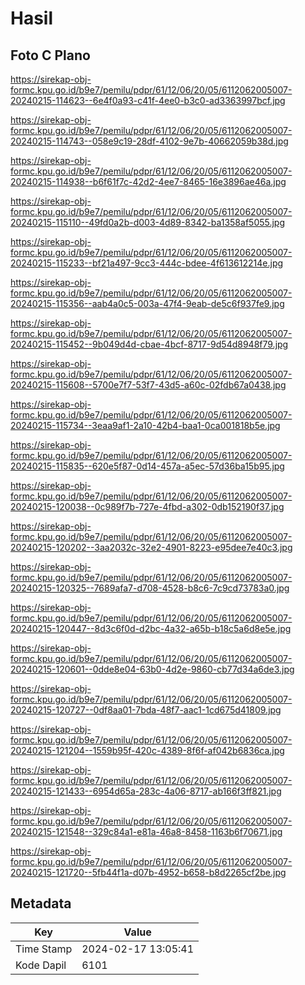 # Hasil

## Foto C Plano

https://sirekap-obj-formc.kpu.go.id/b9e7/pemilu/pdpr/61/12/06/20/05/6112062005007-20240215-114623--6e4f0a93-c41f-4ee0-b3c0-ad3363997bcf.jpg

https://sirekap-obj-formc.kpu.go.id/b9e7/pemilu/pdpr/61/12/06/20/05/6112062005007-20240215-114743--058e9c19-28df-4102-9e7b-40662059b38d.jpg

https://sirekap-obj-formc.kpu.go.id/b9e7/pemilu/pdpr/61/12/06/20/05/6112062005007-20240215-114938--b6f61f7c-42d2-4ee7-8465-16e3896ae46a.jpg

https://sirekap-obj-formc.kpu.go.id/b9e7/pemilu/pdpr/61/12/06/20/05/6112062005007-20240215-115110--49fd0a2b-d003-4d89-8342-ba1358af5055.jpg

https://sirekap-obj-formc.kpu.go.id/b9e7/pemilu/pdpr/61/12/06/20/05/6112062005007-20240215-115233--bf21a497-9cc3-444c-bdee-4f613612214e.jpg

https://sirekap-obj-formc.kpu.go.id/b9e7/pemilu/pdpr/61/12/06/20/05/6112062005007-20240215-115356--aab4a0c5-003a-47f4-9eab-de5c6f937fe9.jpg

https://sirekap-obj-formc.kpu.go.id/b9e7/pemilu/pdpr/61/12/06/20/05/6112062005007-20240215-115452--9b049d4d-cbae-4bcf-8717-9d54d8948f79.jpg

https://sirekap-obj-formc.kpu.go.id/b9e7/pemilu/pdpr/61/12/06/20/05/6112062005007-20240215-115608--5700e7f7-53f7-43d5-a60c-02fdb67a0438.jpg

https://sirekap-obj-formc.kpu.go.id/b9e7/pemilu/pdpr/61/12/06/20/05/6112062005007-20240215-115734--3eaa9af1-2a10-42b4-baa1-0ca001818b5e.jpg

https://sirekap-obj-formc.kpu.go.id/b9e7/pemilu/pdpr/61/12/06/20/05/6112062005007-20240215-115835--620e5f87-0d14-457a-a5ec-57d36ba15b95.jpg

https://sirekap-obj-formc.kpu.go.id/b9e7/pemilu/pdpr/61/12/06/20/05/6112062005007-20240215-120038--0c989f7b-727e-4fbd-a302-0db152190f37.jpg

https://sirekap-obj-formc.kpu.go.id/b9e7/pemilu/pdpr/61/12/06/20/05/6112062005007-20240215-120202--3aa2032c-32e2-4901-8223-e95dee7e40c3.jpg

https://sirekap-obj-formc.kpu.go.id/b9e7/pemilu/pdpr/61/12/06/20/05/6112062005007-20240215-120325--7689afa7-d708-4528-b8c6-7c9cd73783a0.jpg

https://sirekap-obj-formc.kpu.go.id/b9e7/pemilu/pdpr/61/12/06/20/05/6112062005007-20240215-120447--8d3c6f0d-d2bc-4a32-a65b-b18c5a6d8e5e.jpg

https://sirekap-obj-formc.kpu.go.id/b9e7/pemilu/pdpr/61/12/06/20/05/6112062005007-20240215-120601--0dde8e04-63b0-4d2e-9860-cb77d34a6de3.jpg

https://sirekap-obj-formc.kpu.go.id/b9e7/pemilu/pdpr/61/12/06/20/05/6112062005007-20240215-120727--0df8aa01-7bda-48f7-aac1-1cd675d41809.jpg

https://sirekap-obj-formc.kpu.go.id/b9e7/pemilu/pdpr/61/12/06/20/05/6112062005007-20240215-121204--1559b95f-420c-4389-8f6f-af042b6836ca.jpg

https://sirekap-obj-formc.kpu.go.id/b9e7/pemilu/pdpr/61/12/06/20/05/6112062005007-20240215-121433--6954d65a-283c-4a06-8717-ab166f3ff821.jpg

https://sirekap-obj-formc.kpu.go.id/b9e7/pemilu/pdpr/61/12/06/20/05/6112062005007-20240215-121548--329c84a1-e81a-46a8-8458-1163b6f70671.jpg

https://sirekap-obj-formc.kpu.go.id/b9e7/pemilu/pdpr/61/12/06/20/05/6112062005007-20240215-121720--5fb44f1a-d07b-4952-b658-b8d2265cf2be.jpg


## Metadata

| Key        | Value               |
| ---------- | ------------------- |
| Time Stamp | 2024-02-17 13:05:41 |
| Kode Dapil | 6101                |



